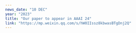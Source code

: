 ```yaml
---
news_date: "10 DEC"
year: "2023"
title: "Our paper to appear in AAAI 24"
link: "https://mp.weixin.qq.com/s/hW0IIssz8kbwasBTgDnj2Q"
---
```

